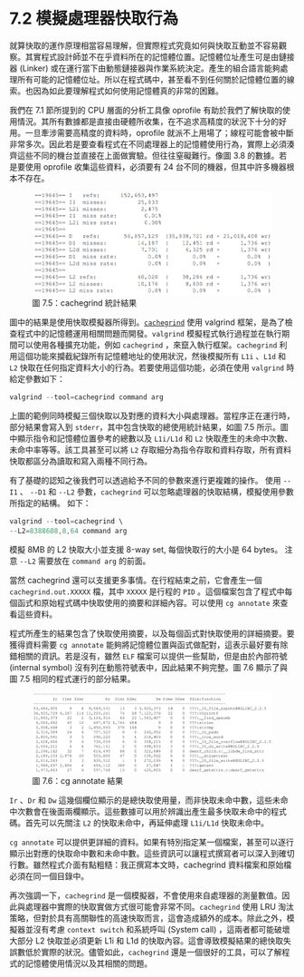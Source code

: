 # 7.2 模擬處理器快取行為

就算快取的運作原理相當容易理解，但實際程式究竟如何與快取互動並不容易觀察。其實程式設計師並不在乎資料所在的記憶體位置。記憶體位址產生可是由鏈接器 (Linker) 或在運行當下由動態鏈接器與作業系統決定。產生的組合語言能夠處理所有可能的記憶體位址。所以在程式碼中，甚至看不到任何關於記憶體位置的線索。也因為如此要理解程式如何使用記憶體真的非常的困難。

我們在 7.1 節所提到的 CPU 層面的分析工具像 oprofile 有助於我們了解快取的使用情況。其所有數據都是直接由硬體所收集，在不追求高精度的狀況下十分的好用。一旦牽涉需要高精度的資料時，oprofile 就派不上用場了；線程可能會被中斷非常多次。因此若是要查看程式在不同處理器上的記憶體使用行為，實際上必須湊齊這些不同的機台並直接在上面做實驗。但往往窒礙難行。像圖 3.8 的數據。若是要使用 oprofile 收集這些資料，必須要有 24 台不同的機器，但其中許多機器根本不存在。

<figure>
  <img src="../assets/figure-7.5.png" alt="圖 7.5：cachegrind 統計結果">
  <figcaption>圖 7.5：cachegrind 統計結果</figcaption>
</figure>

圖中的結果是使用快取模擬器所得到。[`cachegrind`](https://valgrind.org/docs/manual/cg-manual.html) 使用 valgrind 框架，是為了檢查程式中的記憶體運用相關問題而開發。`valgrind` 模擬程式執行過程並在執行期間可以使用各種擴充功能，例如 `cachegrind` ，來竄入執行框架。`cachegrind` 利用這個功能來攔截紀錄所有記憶體地址的使用狀況，然後模擬所有 `L1i` 、`L1d` 和 `L2` 快取在任何指定資料大小的行為。若要使用這個功能，必須在使用 `valgrind` 時給定參數如下：

```c
valgrind --tool=cachegrind command arg
```

上圖的範例同時模擬三個快取以及對應的資料大小與處理器。當程序正在運行時，部分結果會寫入到 `stderr`，其中包含快取的總使用統計結果，如圖 7.5 所示。圖中顯示指令和記憶體位置參考的總數以及 `L1i/L1d` 和 `L2`  快取產生的未命中次數、未命中率等等。該工具甚至可以將 `L2` 存取細分為指令存取和資料存取，所有資料快取都區分為讀取和寫入兩種不同行為。

有了基礎的認知之後我們可以透過給予不同的參數來進行更複雜的操作。 使用 `--I1` 、 `--D1` 和 `--L2` 參數，`cachegrind` 可以忽略處理器的快取結構，模擬使用參數所指定的結構。 如下：

```c
valgrind --tool=cachegrind \
--L2=8388608,8,64 command arg
```

模擬 8MB 的 L2 快取大小並支援 8-way set, 每個快取行的大小是 64 bytes。 注意 `--L2` 需要放在 `command arg` 的前面。

當然 cachegrind 還可以支援更多事情。在行程結束之前，它會產生一個 `cachegrind.out.XXXXX` 檔，其中 `XXXXX` 是行程的 `PID` 。這個檔案包含了程式中每個函式和原始程式碼中快取使用的摘要和詳細內容。可以使用 `cg annotate` 來查看這些資料。

程式所產生的結果包含了快取使用摘要，以及每個函式對快取使用的詳細摘要。要獲得資料需要 `cg annotate` 能夠將記憶體位置與函式做配對，這表示最好要有除錯相關的資訊。若是沒有，雖然 `ELF` 檔案可以提供一些幫助，但是由於內部符號 (internal symbol) 沒有列在動態符號表中，因此結果不夠完整。圖 7.6 顯示了與圖 7.5 相同的程式運行的部分結果。

<figure>
  <img src="../assets/figure-7.6.png" alt="圖 7.6：cg annotate 結果">
  <figcaption>圖 7.6：cg annotate 結果</figcaption>
</figure>

`Ir` 、`Dr` 和 `Dw` 這幾個欄位顯示的是總快取使用量，而非快取未命中數，這些未命中次數會在後面兩欄顯示。這些數據可以用於辨識出產生最多快取未命中的程式碼。首先可以先關注 `L2` 的快取未命中，再延伸處理 `L1i/L1d` 快取未命中。

`cg annotate` 可以提供更詳細的資料。如果有特別指定某一個檔案，甚至可以逐行顯示出對應的快取命中數和未命中數。這些資訊可以讓程式撰寫者可以深入到確切行數。雖然程式介面有點粗糙：我正撰寫本文時，cachegrind 資料檔案和原始檔必須在同一個目錄中。

再次強調一下，`cachegrind` 是一個模擬器，不會使用來自處理器的測量數值。因此與處理器中實際的快取實做方式很可能會非常不同。`cachegrind` 使用 LRU 淘汰策略，但對於具有高關聯性的高速快取而言，這會造成額外的成本。除此之外，模擬器並沒有考慮 `context switch` 和系統呼叫 (System call) ，這兩者都可能破壞大部分 L2 快取並必須更新 L1i 和 L1d 的快取內容。這會導致模擬結果的總快取失誤數低於實際的狀況。儘管如此，`cachegrind` 還是一個很好的工具，可以了解程式的記憶體使用情況以及其相關的問題。